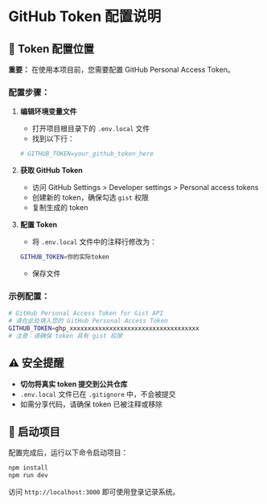 # GitHub Token 配置说明

## 🔑 Token 配置位置

**重要：** 在使用本项目前，您需要配置 GitHub Personal Access Token。

### 配置步骤：

1. **编辑环境变量文件**
   - 打开项目根目录下的 `.env.local` 文件
   - 找到以下行：
   ```bash
   # GITHUB_TOKEN=your_github_token_here
   ```

2. **获取 GitHub Token**
   - 访问 GitHub Settings > Developer settings > Personal access tokens
   - 创建新的 token，确保勾选 `gist` 权限
   - 复制生成的 token

3. **配置 Token**
   - 将 `.env.local` 文件中的注释行修改为：
   ```bash
   GITHUB_TOKEN=你的实际token
   ```
   - 保存文件

### 示例配置：
```bash
# GitHub Personal Access Token for Gist API
# 请在此处填入您的 GitHub Personal Access Token
GITHUB_TOKEN=ghp_xxxxxxxxxxxxxxxxxxxxxxxxxxxxxxxxxxxx
# 注意：请确保 token 具有 gist 权限
```

## ⚠️ 安全提醒

- **切勿将真实 token 提交到公共仓库**
- `.env.local` 文件已在 `.gitignore` 中，不会被提交
- 如需分享代码，请确保 token 已被注释或移除

## 🚀 启动项目

配置完成后，运行以下命令启动项目：

```bash
npm install
npm run dev
```

访问 `http://localhost:3000` 即可使用登录记录系统。
